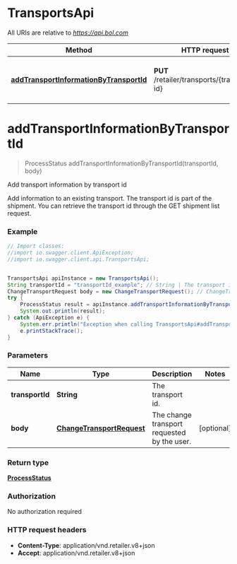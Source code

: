 # TransportsApi

All URIs are relative to *https://api.bol.com*

 Method                                                                                            | HTTP request                                | Description                               
---------------------------------------------------------------------------------------------------|---------------------------------------------|-------------------------------------------
 [**addTransportInformationByTransportId**](TransportsApi.md#addTransportInformationByTransportId) | **PUT** /retailer/transports/{transport-id} | Add transport information by transport id 

<a name="addTransportInformationByTransportId"></a>

# **addTransportInformationByTransportId**

> ProcessStatus addTransportInformationByTransportId(transportId, body)

Add transport information by transport id

Add information to an existing transport. The transport id is part of the shipment. You can retrieve the transport id
through the GET shipment list request.

### Example

```java
// Import classes:
//import io.swagger.client.ApiException;
//import io.swagger.client.api.TransportsApi;


TransportsApi apiInstance = new TransportsApi();
String transportId = "transportId_example"; // String | The transport id.
ChangeTransportRequest body = new ChangeTransportRequest(); // ChangeTransportRequest | The change transport requested by the user.
try {
    ProcessStatus result = apiInstance.addTransportInformationByTransportId(transportId, body);
    System.out.println(result);
} catch (ApiException e) {
    System.err.println("Exception when calling TransportsApi#addTransportInformationByTransportId");
    e.printStackTrace();
}
```

### Parameters

 Name            | Type                                                    | Description                                 | Notes      
-----------------|---------------------------------------------------------|---------------------------------------------|------------
 **transportId** | **String**                                              | The transport id.                           |
 **body**        | [**ChangeTransportRequest**](ChangeTransportRequest.md) | The change transport requested by the user. | [optional] 

### Return type

[**ProcessStatus**](ProcessStatus.md)

### Authorization

No authorization required

### HTTP request headers

- **Content-Type**: application/vnd.retailer.v8+json
- **Accept**: application/vnd.retailer.v8+json

